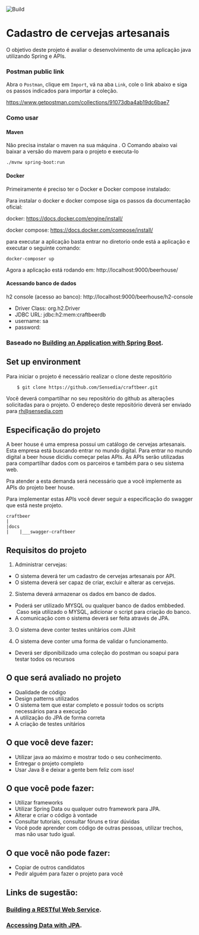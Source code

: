 ![Build](https://github.com/clairtonluz/craftbeer/workflows/Build/badge.svg)

# Cadastro de cervejas artesanais

O objetivo deste projeto é avaliar o desenvolvimento de uma aplicação java utilizando Spring e APIs.

### Postman public link

Abra o `Postman`, clique em `Import`, vá na aba `Link`, cole o link abaixo e siga os passos 
indicados para importar a coleção.
 
https://www.getpostman.com/collections/91073dba4ab19dc6bae7

### Como usar

#### Maven

Não precisa instalar o maven na sua máquina . O Comando abaixo vai baixar a versão do mavem para o projeto e executa-lo
 ```shell script
./mvnw spring-boot:run
```

#### Docker
Primeiramente é preciso ter o Docker e Docker compose instalado:

Para instalar o docker e docker compose siga os passos da documentação oficial: 

docker: https://docs.docker.com/engine/install/

docker compose: https://docs.docker.com/compose/install/

para executar a aplicação basta entrar no diretorio onde está a aplicação e executar o seguinte comando:

```shell
docker-composer up
```

Agora a aplicação está rodando em: http://localhost:9000/beerhouse/

#### Acessando banco de dados
h2 console (acesso ao banco): http://localhost:9000/beerhouse/h2-console
 - Driver Class: org.h2.Driver
 - JDBC URL: jdbc:h2:mem:craftbeerdb
 - username: sa
 - password: 


### Baseado no [Building an Application with Spring Boot](https://spring.io/guides/gs/spring-boot/).


## Set up environment

Para iniciar o projeto é necessário realizar o clone deste repositório

```bash
    $ git clone https://github.com/Sensedia/craftbeer.git
```

Você deverá compartilhar no seu repositório do github as alterações solicitadas para o projeto. 
O endereço deste repositório deverá ser enviado para rh@sensedia.com

## Especificação do projeto

A beer house é uma empresa possui um catálogo de cervejas artesanais. Esta empresa está buscando entrar no mundo digital.
Para entrar no mundo digital a beer house dicidiu começar pelas APIs. As APIs serão utilizadas para compartilhar dados com os parceiros e também para o seu sistema web.

Pra atender a esta demanda será necessário que a você implemente as APIs do projeto beer house.

Para implementar estas APIs você dever seguir a especificação do swagger que está neste projeto.

    craftbeer
    |
    |docs
    |    |___swagger-craftbeer


## Requisitos do projeto

1. Administrar cervejas: 

- O sistema deverá ter um cadastro de cervejas artesanais por API.<br/>
- O sistema deverá ser capaz de criar, excluir e alterar as cervejas.
   
2. Sistema deverá armazenar os dados em banco de dados. 
 
- Poderá ser utilizado MYSQL ou qualquer banco de dados embbeded.<br/>
  Caso seja utilizado o MYSQL, adicionar o script para criação do banco.
- A comunicação com o sistema deverá ser feita através de JPA.

3. O sistema deve conter testes unitários com JUnit

4. O sistema deve conter uma forma de validar o funcionamento.
   
- Deverá ser diponibilizado uma coleção do postman ou soapui para testar todos os recursos

## O que será avaliado no projeto

- Qualidade de código
- Design patterns utilizados
- O sistema tem que estar completo e possuir todos os scripts necessários para a execução
- A utilização do JPA de forma correta
- A criação de testes unitários

## O que você deve fazer:

- Utilizar java ao máximo e mostrar todo o seu conhecimento.
- Entregar o projeto completo
- Usar Java 8 e deixar a gente bem feliz com isso!

## O que você pode fazer:

- Utilizar frameworks
- Utilizar Spring Data ou qualquer outro framework para JPA.
- Alterar e criar o código à vontade
- Consultar tutoriais, consultar fóruns e tirar dúvidas
- Você pode aprender com código de outras pessoas, utilizar trechos, mas não usar tudo igual.

## O que você não pode fazer:

- Copiar de outros candidatos
- Pedir alguém para fazer o projeto para você

## Links de sugestão:

### [Building a RESTful Web Service](https://spring.io/guides/gs/rest-service/).
### [Accessing Data with JPA](https://spring.io/guides/gs/accessing-data-jpa/).
